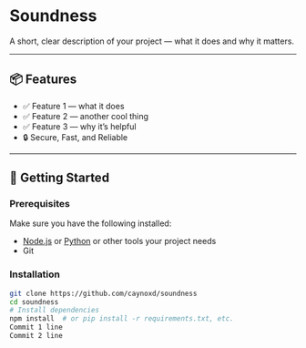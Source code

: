 # Soundness

A short, clear description of your project — what it does and why it matters.

---

## 📦 Features

- ✅ Feature 1 — what it does
- ✅ Feature 2 — another cool thing
- ✅ Feature 3 — why it’s helpful
- 🔒 Secure, Fast, and Reliable

---

## 🚀 Getting Started

### Prerequisites

Make sure you have the following installed:
- [Node.js](https://nodejs.org/) or [Python](https://python.org/) or other tools your project needs
- Git

### Installation

```bash
git clone https://github.com/caynoxd/soundness
cd soundness
# Install dependencies
npm install  # or pip install -r requirements.txt, etc.
Commit 1 line
Commit 2 line
